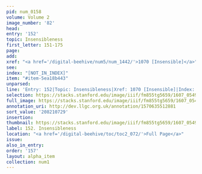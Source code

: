 ```yaml
---
pid: num_0158
volume: Volume 2
image_number: '82'
head:
entry: '152'
topic: Insensibleness
first_letter: 151-175
page:
add:
xref: "<a href='/digital-beehive/num5/num_1442/'>1070 [Insensible]</a>"
see:
index: "[NOT_IN_INDEX]"
item: "#item-5ea18b443"
unparsed:
line: 'Entry: 152|Topic: Insensibleness|Xref: 1070 [Insensible]|Index: [NOT_IN_INDEX]|#item-5ea18b443'
selection: https://stacks.stanford.edu/image/iiif/fm855tg5659/1607_0549/777,729,3042,598/full/0/default.jpg
full_image: https://stacks.stanford.edu/image/iiif/fm855tg5659/1607_0549/full/full/0/default.jpg
annotation_uri: http://dev.llgc.org.uk/annotation/1570635512881
sort_value: '208210729'
insertion:
thumbnail: https://stacks.stanford.edu/image/iiif/fm855tg5659/1607_0549/777,729,600,180/250,/0/default.jpg
label: 152. Insensibleness
location: "<a href='/digital-beehive/toc/toc2_072/'>Full Page</a>"
issue:
also_in_entry:
order: '157'
layout: alpha_item
collection: num1
---
```

